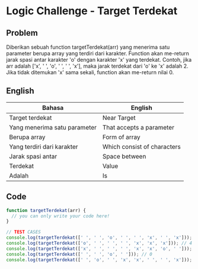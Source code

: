 # Logic Challenge - Target Terdekat

## Problem

Diberikan sebuah function targetTerdekat(arr) yang menerima satu parameter berupa array yang terdiri dari karakter. Function akan me-return jarak spasi antar karakter 'o' dengan karakter 'x' yang terdekat. Contoh, jika arr adalah ['x', ' ', 'o', ' ', ' ', 'x'], maka jarak terdekat dari 'o' ke 'x' adalah 2. Jika tidak ditemukan 'x' sama sekali, function akan me-return nilai 0.


## English

| Bahasa                            | English                             |
| ---                               |---                                  | 
| Target terdekat                   | Near Target                         | 
| Yang menerima satu parameter      | That accepts a parameter            |   
| Berupa array                      | Form of array                       |
| Yang terdiri dari karakter        | Which consist of characters         |     
| Jarak spasi antar                 | Space between                       |
| Terdekat                          | Value                               |
| Adalah                            | Is                                  |


## Code

```JavaScript
function targetTerdekat(arr) {
  // you can only write your code here!
}

// TEST CASES
console.log(targetTerdekat([' ', ' ', 'o', ' ', ' ', 'x', ' ', 'x'])); // 3
console.log(targetTerdekat(['o', ' ', ' ', ' ', 'x', 'x', 'x'])); // 4
console.log(targetTerdekat(['x', ' ', ' ', ' ', 'x', 'x', 'o', ' '])); // 1
console.log(targetTerdekat([' ', ' ', 'o', ' '])); // 0
console.log(targetTerdekat([' ', 'o', ' ', 'x', 'x', ' ', ' ', 'x'])); // 2
```

